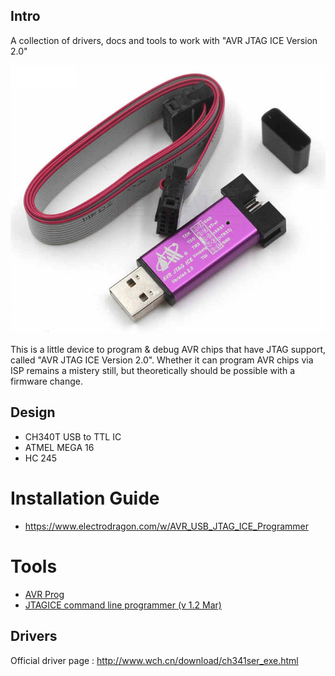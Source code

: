 ## Intro
A collection of drivers, docs and tools to work with "AVR JTAG ICE Version 2.0"

![Alt text](images/programmer-image.jpg?raw=true "AVR JTAG ICE Version 2.0")

This is a little device to program & debug AVR chips that have JTAG support, called 
"AVR JTAG ICE Version 2.0". Whether it can program AVR chips via ISP remains a mistery still,
but theoretically should be possible with a firmware change.


## Design

- CH340T USB to TTL IC
- ATMEL MEGA 16
- HC 245


# Installation Guide
- https://www.electrodragon.com/w/AVR_USB_JTAG_ICE_Programmer


# Tools
- [AVR Prog](AvrProg/AvrProg.exe?raw=true)
- [JTAGICE command line programmer (v 1.2 Mar)](JTAGICE/jtagice.exe?raw=true)


## Drivers 
Official driver page : http://www.wch.cn/download/ch341ser_exe.html